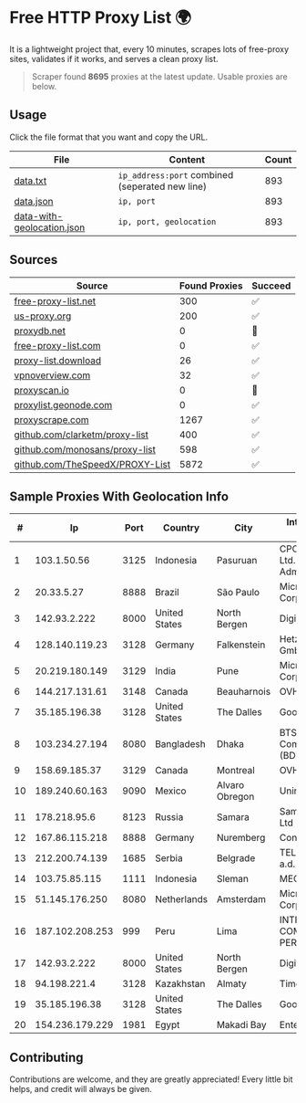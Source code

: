 
# Free HTTP Proxy List 🌍

It is a lightweight project that, every 10 minutes, scrapes lots of free-proxy sites, validates if it works, and serves a clean proxy list.


> Scraper found **8695** proxies at the latest update. Usable proxies are below.

## Usage

Click the file format that you want and copy the URL.


|File|Content|Count|
|----|-------|-----|
|[data.txt](https://raw.githubusercontent.com/themiralay/Proxy-List-World/master/data.txt)|`ip_address:port` combined (seperated new line)|893|
|[data.json](https://raw.githubusercontent.com/themiralay/Proxy-List-World/master/data.json)|`ip, port`|893|
|[data-with-geolocation.json](https://raw.githubusercontent.com/themiralay/Proxy-List-World/master/data-with-geolocation.json)|`ip, port, geolocation`|893|

## Sources

|Source|Found Proxies|Succeed|
|------|-------------|-------|
|[free-proxy-list.net](https://free-proxy-list.net)|300|✅|
|[us-proxy.org](https://www.us-proxy.org)|200|✅|
|[proxydb.net](http://proxydb.net)|0|🚫|
|[free-proxy-list.com](https://free-proxy-list.com/?page=&port=&type%5B%5D=http&type%5B%5D=https&up_time=0&search=Search)|0|✅|
|[proxy-list.download](https://www.proxy-list.download/HTTP)|26|✅|
|[vpnoverview.com](https://vpnoverview.com/privacy/anonymous-browsing/free-proxy-servers)|32|✅|
|[proxyscan.io](https://www.proxyscan.io)|0|🚫|
|[proxylist.geonode.com](https://proxylist.geonode.com/api/proxy-list?limit=300&page=1&sort_by=lastChecked&sort_type=desc&protocols=http,https)|0|✅|
|[proxyscrape.com](https://api.proxyscrape.com/v2/?request=displayproxies&protocol=http&timeout=10000&country=all&ssl=all&anonymity=all)|1267|✅|
|[github.com/clarketm/proxy-list](https://raw.githubusercontent.com/clarketm/proxy-list/master/proxy-list-raw.txt)|400|✅|
|[github.com/monosans/proxy-list](https://raw.githubusercontent.com/monosans/proxy-list/main/proxies/http.txt)|598|✅|
|[github.com/TheSpeedX/PROXY-List](https://raw.githubusercontent.com/TheSpeedX/PROXY-List/master/http.txt)|5872|✅|


## Sample Proxies With Geolocation Info

|#|Ip|Port|Country|City|Internet Service Provider|
|-|--|----|-------|----|-------------------------|
|1|103.1.50.56|3125|Indonesia|Pasuruan|CPCNet Hong Kong Ltd. - IP Administrator|
|2|20.33.5.27|8888|Brazil|São Paulo|Microsoft Corporation|
|3|142.93.2.222|8000|United States|North Bergen|DigitalOcean, LLC|
|4|128.140.119.23|3128|Germany|Falkenstein|Hetzner Online GmbH|
|5|20.219.180.149|3129|India|Pune|Microsoft Corporation|
|6|144.217.131.61|3148|Canada|Beauharnois|OVH Hosting|
|7|35.185.196.38|3128|United States|The Dalles|Google LLC|
|8|103.234.27.194|8080|Bangladesh|Dhaka|BTS Communications (BD) Ltd|
|9|158.69.185.37|3129|Canada|Montreal|OVH SAS|
|10|189.240.60.163|9090|Mexico|Alvaro Obregon|Uninet S.A. de C.V.|
|11|178.218.95.6|8123|Russia|Samara|Samarasvyazinform Ltd|
|12|167.86.115.218|8888|Germany|Nuremberg|Contabo GmbH|
|13|212.200.74.139|1685|Serbia|Belgrade|TELEKOM SRBIJA a.d.|
|14|103.75.85.115|1111|Indonesia|Sleman|MEGADATA|
|15|51.145.176.250|8080|Netherlands|Amsterdam|Microsoft Corporation|
|16|187.102.208.253|999|Peru|Lima|INTEL COMUNICACIONES PERÚ SAC|
|17|142.93.2.222|8000|United States|North Bergen|DigitalOcean, LLC|
|18|94.198.221.4|3128|Kazakhstan|Almaty|TimeWeb Ltd.|
|19|35.185.196.38|3128|United States|The Dalles|Google LLC|
|20|154.236.179.229|1981|Egypt|Makadi Bay|Enterprise|



## Contributing

Contributions are welcome, and they are greatly appreciated! Every
little bit helps, and credit will always be given.

